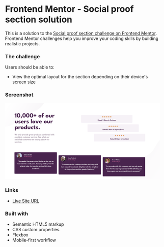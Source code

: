 # Frontend Mentor - Social proof section solution

This is a solution to the [Social proof section challenge on Frontend Mentor](https://www.frontendmentor.io/challenges/social-proof-section-6e0qTv_bA). Frontend Mentor challenges help you improve your coding skills by building realistic projects. 


### The challenge

Users should be able to:

- View the optimal layout for the section depending on their device's screen size

### Screenshot

![](/images/Screenshot%202022-08-21%20at%2000.42.44.png)

### Links

-  [Live Site URL](https://your-live-site-url.com)


### Built with

- Semantic HTML5 markup
- CSS custom properties
- Flexbox
- Mobile-first workflow



